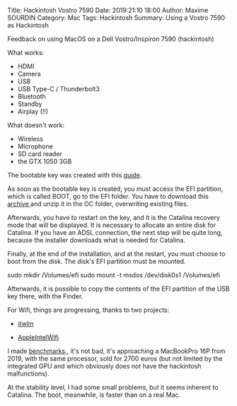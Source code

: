 Title: Hackintosh Vostro 7590
Date: 2019:21:10 18:00
Author: Maxime SOURDIN
Category: Mac
Tags: Hackintosh
Summary: Using a Vostro 7590 as Hackintosh

Feedback on using MacOS on a Dell Vostro/Inspiron 7590 (hackintosh)

What works:

- HDMI
- Camera
- USB
- USB Type-C / Thunderbolt3
- Bluetooth
- Standby
- Airplay (!!)

What doesn't work:

- Wireless
- Microphone
- SD card reader
- the GTX 1050 3GB

The bootable key was created with this <a href="https://dortania.github.io/OpenCore-Desktop-Guide/installer-guide/winblows-install.html">guide</a>.

As soon as the bootable key is created, you must access the EFI partition, which is called BOOT, go to the EFI folder. You have to download this <a href="https://github.com/Pinming/Dell-Inspiron-7590-Hackintosh-Opencore/archive/master.zip">archive </a> and unzip it in the OC folder, overwriting existing files.

Afterwards, you have to restart on the key, and it is the Catalina recovery mode that will be displayed. It is necessary to allocate an entire disk for Catalina. If you have an ADSL connection, the next step will be quite long, because the installer downloads what is needed for Catalina.

Finally, at the end of the installation, and at the restart, you must choose to boot from the disk. The disk's EFI partition must be mounted.

sudo mkdir /Volumes/efi
sudo mount -t msdos /dev/disk0s1 /Volumes/efi

Afterwards, it is possible to copy the contents of the EFI partition of the USB key there, with the Finder.

For Wifi, things are progressing, thanks to two projects:

- <a href="https://github.com/zxystd/itlwm">itwlm</a>

- <a href="https://github.com/AppleIntelWifi/adapter">AppleIntelWifi</a>

I made <a href="https://browser.geekbench.com/v5/cpu/1919290" >benchmarks </a>, it's not bad, it's approaching a MacBookPro 16P from 2019, with the same processor, sold for 2700 euros (but not limited by the integrated GPU and which obviously does not have the hackintosh malfunctions).

At the stability level, I had some small problems, but it seems inherent to Catalina. The boot, meanwhile, is faster than on a real Mac.